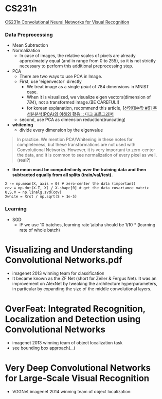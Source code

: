 CS231n
======

[CS231n Convolutional Neural Networks for Visual Recognition](http://cs231n.github.io/neural-networks-2/)

### Data Preprocessing

- Mean Subtraction
- Normalization
  - In case of images, the relative scales of pixels are already approximately equal (and in range from 0 to 255), so it is not strictly necessary to perform this additional preprocessing step.
- PCA
  - There are two ways to use PCA in Image.
  - First, use 'eigenvector' directly
    - We treat image as a single *point* of 784 dimensions in MNIST case.
    - When it is visualized, we visualize eigen vectors(dimension of *784*), not a transformed image.(BE CAREFUL!)
    - for korean explanation, recommend this article, [[선형대수학 #6] 주성분분석(PCA)의 이해와 활용 :: 다크 프로그래머](http://darkpgmr.tistory.com/m/post/110)
  - second, use PCA as dimension reduction(truncating)
- **whitening**
  - divide every dimension by the eigenvalue

> In practice. We mention PCA/Whitening in these notes for completeness, but these transformations are not used with Convolutional Networks. However, it is very important to zero-center the data, and it is common to see normalization of every pixel as well. (**real?**)

- **the mean must be computed only over the training data and then subtracted equally from all splits (train/val/test).**


```
X -= np.mean(X, axis = 0) # zero-center the data (important)
cov = np.dot(X.T, X) / X.shape[0] # get the data covariance matrix
U,S,V = np.linalg.svd(cov)
Xwhite = Xrot / np.sqrt(S + 1e-5)
```

### Learning

- SGD
  - IF we use 10 batches, learning rate \alpha should be 1/10 * (learning rate of whole batch)

Visualizing and Understanding Convolutional Networks.pdf
=====================================

- imagenet 2013 winning team for classification
- It became known as the ZF Net (short for Zeiler & Fergus Net). It was an improvement on AlexNet by tweaking the architecture hyperparameters, in particular by expanding the size of the middle convolutional layers.

OverFeat: Integrated Recognition, Localization and Detection using Convolutional Networks
======================================

- imagenet 2013 winning team of object localization task
- see bounding box approach(...)

Very Deep Convolutional Networks for Large-Scale Visual Recognition
======================================

- VGGNet imagenet 2014 winning team of object localization
